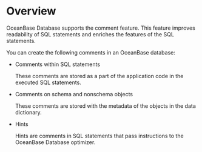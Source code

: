 # Overview

OceanBase Database supports the comment feature. This feature improves readability of SQL statements and enriches the features of the SQL statements.

You can create the following comments in an OceanBase database:

* Comments within SQL statements

   These comments are stored as a part of the application code in the executed SQL statements.

* Comments on schema and nonschema objects

   These comments are stored with the metadata of the objects in the data dictionary.

* Hints

   Hints are comments in SQL statements that pass instructions to the OceanBase Database optimizer.

